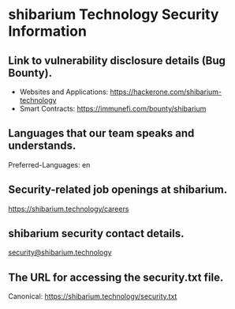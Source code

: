 # shibarium Technology Security Information

## Link to vulnerability disclosure details (Bug Bounty).
- Websites and Applications: https://hackerone.com/shibarium-technology
- Smart Contracts: https://immunefi.com/bounty/shibarium

## Languages that our team speaks and understands.
Preferred-Languages: en

## Security-related job openings at shibarium.
https://shibarium.technology/careers

## shibarium security contact details.
security@shibarium.technology

## The URL for accessing the security.txt file.
Canonical: https://shibarium.technology/security.txt
